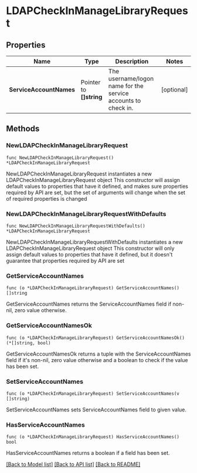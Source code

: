 # LDAPCheckInManageLibraryRequest

## Properties

Name | Type | Description | Notes
------------ | ------------- | ------------- | -------------
**ServiceAccountNames** | Pointer to **[]string** | The username/logon name for the service accounts to check in. | [optional] 

## Methods

### NewLDAPCheckInManageLibraryRequest

`func NewLDAPCheckInManageLibraryRequest() *LDAPCheckInManageLibraryRequest`

NewLDAPCheckInManageLibraryRequest instantiates a new LDAPCheckInManageLibraryRequest object
This constructor will assign default values to properties that have it defined,
and makes sure properties required by API are set, but the set of arguments
will change when the set of required properties is changed

### NewLDAPCheckInManageLibraryRequestWithDefaults

`func NewLDAPCheckInManageLibraryRequestWithDefaults() *LDAPCheckInManageLibraryRequest`

NewLDAPCheckInManageLibraryRequestWithDefaults instantiates a new LDAPCheckInManageLibraryRequest object
This constructor will only assign default values to properties that have it defined,
but it doesn't guarantee that properties required by API are set

### GetServiceAccountNames

`func (o *LDAPCheckInManageLibraryRequest) GetServiceAccountNames() []string`

GetServiceAccountNames returns the ServiceAccountNames field if non-nil, zero value otherwise.

### GetServiceAccountNamesOk

`func (o *LDAPCheckInManageLibraryRequest) GetServiceAccountNamesOk() (*[]string, bool)`

GetServiceAccountNamesOk returns a tuple with the ServiceAccountNames field if it's non-nil, zero value otherwise
and a boolean to check if the value has been set.

### SetServiceAccountNames

`func (o *LDAPCheckInManageLibraryRequest) SetServiceAccountNames(v []string)`

SetServiceAccountNames sets ServiceAccountNames field to given value.

### HasServiceAccountNames

`func (o *LDAPCheckInManageLibraryRequest) HasServiceAccountNames() bool`

HasServiceAccountNames returns a boolean if a field has been set.


[[Back to Model list]](../README.md#documentation-for-models) [[Back to API list]](../README.md#documentation-for-api-endpoints) [[Back to README]](../README.md)


